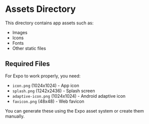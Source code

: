 # Assets Directory

This directory contains app assets such as:
- Images
- Icons
- Fonts
- Other static files

## Required Files

For Expo to work properly, you need:
- `icon.png` (1024x1024) - App icon
- `splash.png` (1242x2436) - Splash screen
- `adaptive-icon.png` (1024x1024) - Android adaptive icon
- `favicon.png` (48x48) - Web favicon

You can generate these using the Expo asset system or create them manually.

